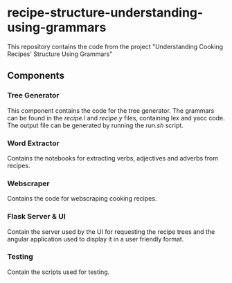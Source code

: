# recipe-structure-understanding-using-grammars
This repository contains the code from the project "Understanding Cooking Recipes' Structure Using Grammars" 

## Components
### Tree Generator 
This component contains the code for the tree generator. The grammars can be found in the *recipe.l* and *recipe.y* files, containing lex and yacc code. The output file can be generated by running the *run.sh* script. 
### Word Extractor
Contains the notebooks for extracting verbs, adjectives and adverbs from recipes.
### Webscraper 
Contains the code for webscraping cooking recipes.
### Flask Server & UI
Contain the server used by the UI for requesting the recipe trees and the angular application used to display it in a user friendly format. 
### Testing
Contain the scripts used for testing. 
